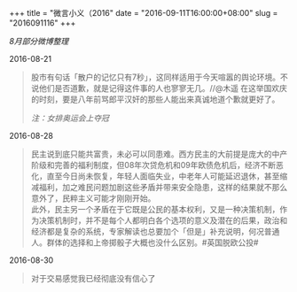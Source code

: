 +++
title = "微言小义（2016"
date = "2016-09-11T16:00:00+08:00"
slug = "2016091116"
+++

*8月部分微博整理*

2016-08-21

>股市有句话「散户的记忆只有7秒」，这同样适用于今天喧嚣的舆论环境。不说他们是否道歉，就是记得这件事的人也寥寥无几。//@木遥 在这举国欢庆的时刻，要是八年前骂郎平汉奸的那些人能出来真诚地道个歉就更好了。
>
>*注：女排奥运会上夺冠*

2016-08-28

>民主说到底只能共富贵，未必可以同患难。西方民主的大前提是庞大的中产阶级和完善的福利制度，但08年次贷危机和09年欧债危机后，经济不断恶化，直至今日尚未恢复，年轻人面临失业，中老年人可能延迟退休，甚至缩减福利，加之难民问题加剧这些矛盾并带来安全隐患，这样的结果就不那么意外了，民粹主义可能才刚刚开始。    
>此外，民主另一个矛盾在于它既是公民的基本权利，又是一种决策机制，作为决策机制时，并不是每个人都明白各个选项的意义及潜在的后果，政治和经济都是复杂的系统，专家解读也总要加个「但是」补充说明，何况普通人。群体的选择和上帝掷骰子大概也没什么区别。#英国脱欧公投#

2016-08-30

>对于交易感觉我已经彻底没有信心了

